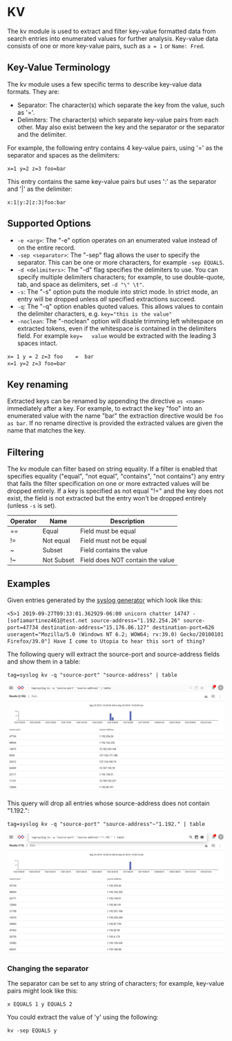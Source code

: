 # KV

The kv module is used to extract and filter key-value formatted data from search entries into enumerated values for further analysis. Key-value data consists of one or more key-value pairs, such as `a = 1` or `Name: Fred`.

## Key-Value Terminology

The kv module uses a few specific terms to describe key-value data formats. They are:

* Separator: The character(s) which separate the key from the value, such as '='.
* Delimiters: The character(s) which separate key-value pairs from each other. May also exist between the key and the separator or the separator and the delimiter.

For example, the following entry contains 4 key-value pairs, using '=' as the separator and spaces as the delimiters:

```
x=1 y=2 z=3 foo=bar
```


This entry contains the same key-value pairs but uses ':' as the separator and '|' as the delimiter:

```
x:1|y:2|z:3|foo:bar
```

## Supported Options

* `-e <arg>`: The "-e" option operates on an enumerated value instead of on the entire record.
* `-sep <separator>`: The "-sep" flag allows the user to specify the separator. This can be one or more characters, for example `-sep EQUALS`.
* `-d <delimiters>`: The "-d" flag specifies the delimiters to use. You can specify multiple delimiters characters; for example, to use double-quote, tab, and space as delimiters, set `-d "\" \t"`.
* `-s`: The "-s" option puts the module into strict mode. In strict mode, an entry will be dropped unless *all* specified extractions succeed.
* `-q`: The "-q" option enables quoted values. This allows values to contain the delimiter characters, e.g. `key="this is the value"`
* `-noclean`: The "-noclean" option will disable trimming left whitespace on extracted tokens, even if the whitespace is contained in the delimiters field. For example `key=   value` would be extracted with the leading 3 spaces intact.

```
x= 1 y = 2 z=3 foo    =  bar
x=1 y=2 z=3 foo=bar
```

## Key renaming

Extracted keys can be renamed by appending the directive `as <name>` immediately after a key.  For example, to extract the key "foo" into an enumerated value with the name "bar" the extraction directive would be `foo as bar`.  If no rename directive is provided the extracted values are given the name that matches the key.

## Filtering

The kv module can filter based on string equality. If a filter is enabled that specifies equality ("equal", "not equal", "contains", "not contains") any entry that fails the filter specification on one or more extracted values will be dropped entirely.  If a key is specified as not equal "!=" and the key does not exist, the field is not extracted but the entry won't be dropped entirely (unless `-s` is set).

| Operator | Name | Description |
|----------|------|-------------|
| == | Equal | Field must be equal
| != | Not equal | Field must not be equal
| ~ | Subset | Field contains the value
| !~ | Not Subset | Field does NOT contain the value

## Examples

Given entries generated by the [syslog generator](https://github.com/gravwell/generators) which look like this:

```
<5>1 2019-09-27T09:33:01.362929-06:00 unicorn chatter 14747 - [sofiamartinez461@test.net source-address="1.192.254.26" source-port=47734 destination-address="15.176.86.127" destination-port=626 useragent="Mozilla/5.0 (Windows NT 6.2; WOW64; rv:39.0) Gecko/20100101 Firefox/39.0"] Have I come to Utopia to hear this sort of thing?
```

The following query will extract the source-port and source-address fields and show them in a table:

```
tag=syslog kv -q "source-port" "source-address" | table
```
![](syslog1.png)

This query will drop all entries whose source-address does not contain "1.192.":

```
tag=syslog kv -q "source-port" "source-address"~"1.192." | table
```

![](syslog2.png)

### Changing the separator

The separator can be set to any string of characters; for example, key-value pairs might look like this:

```
x EQUALS 1 y EQUALS 2
```

You could extract the value of 'y' using the following:

```
kv -sep EQUALS y
```
